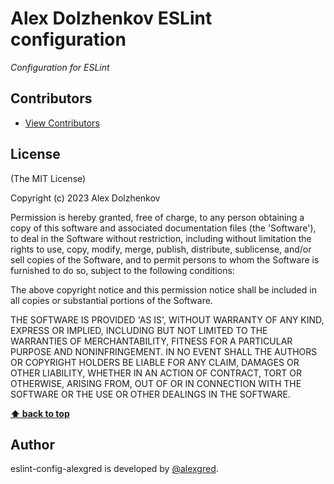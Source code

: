 # Alex Dolzhenkov ESLint configuration

*Configuration for ESLint*


## Contributors

  - [View Contributors](https://github.com/alexgred/eslint-config-alexgred/graphs/contributors)

## License

(The MIT License)

Copyright (c) 2023 Alex Dolzhenkov

Permission is hereby granted, free of charge, to any person obtaining
a copy of this software and associated documentation files (the
'Software'), to deal in the Software without restriction, including
without limitation the rights to use, copy, modify, merge, publish,
distribute, sublicense, and/or sell copies of the Software, and to
permit persons to whom the Software is furnished to do so, subject to
the following conditions:

The above copyright notice and this permission notice shall be
included in all copies or substantial portions of the Software.

THE SOFTWARE IS PROVIDED 'AS IS', WITHOUT WARRANTY OF ANY KIND,
EXPRESS OR IMPLIED, INCLUDING BUT NOT LIMITED TO THE WARRANTIES OF
MERCHANTABILITY, FITNESS FOR A PARTICULAR PURPOSE AND NONINFRINGEMENT.
IN NO EVENT SHALL THE AUTHORS OR COPYRIGHT HOLDERS BE LIABLE FOR ANY
CLAIM, DAMAGES OR OTHER LIABILITY, WHETHER IN AN ACTION OF CONTRACT,
TORT OR OTHERWISE, ARISING FROM, OUT OF OR IN CONNECTION WITH THE
SOFTWARE OR THE USE OR OTHER DEALINGS IN THE SOFTWARE.

**[⬆ back to top](#table-of-contents)**


## Author

eslint-config-alexgred is developed by [@alexgred](https://github.com/alexgred).
